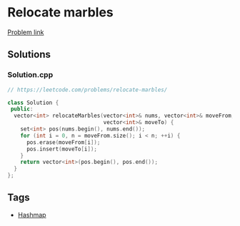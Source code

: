 # Relocate marbles

[Problem link](https://leetcode.com/problems/relocate-marbles/)

## Solutions


### Solution.cpp
```cpp
// https://leetcode.com/problems/relocate-marbles/

class Solution {
 public:
  vector<int> relocateMarbles(vector<int>& nums, vector<int>& moveFrom,
                              vector<int>& moveTo) {
    set<int> pos(nums.begin(), nums.end());
    for (int i = 0, n = moveFrom.size(); i < n; ++i) {
      pos.erase(moveFrom[i]);
      pos.insert(moveTo[i]);
    }
    return vector<int>(pos.begin(), pos.end());
  }
};
```
## Tags

* [Hashmap](/Collections/hashmap.md#hashmap)
